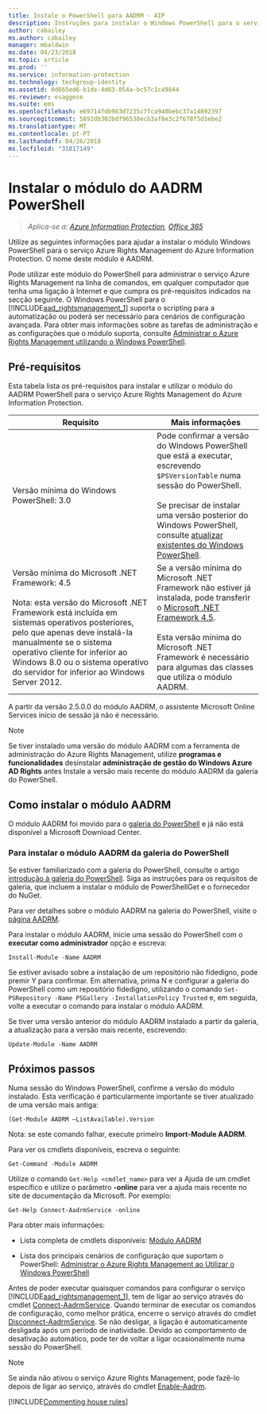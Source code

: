 ```yaml
---
title: Instale o PowerShell para AADRM - AIP
description: Instruções para instalar o Windows PowerShell para o serviço Azure Rights Management do Azure Information Protection. O nome deste módulo é AADRM.
author: cabailey
ms.author: cabailey
manager: mbaldwin
ms.date: 04/23/2018
ms.topic: article
ms.prod: ''
ms.service: information-protection
ms.technology: techgroup-identity
ms.assetid: 0d665ed6-b1de-4d63-854a-bc57c1c49844
ms.reviewer: esaggese
ms.suite: ems
ms.openlocfilehash: e69714fdb983d7235c7fca940bebc37a14892397
ms.sourcegitcommit: 5892db302bdf96538ecb3af8e3c2f678f5d1ebe2
ms.translationtype: MT
ms.contentlocale: pt-PT
ms.lasthandoff: 04/26/2018
ms.locfileid: "31817149"
---
```

# <a name="installing-the-aadrm-powershell-module"></a>Instalar o módulo do AADRM PowerShell

>*Aplica-se a: [Azure Information Protection](https://azure.microsoft.com/pricing/details/information-protection), [Office 365](http://download.microsoft.com/download/E/C/F/ECF42E71-4EC0-48FF-AA00-577AC14D5B5C/Azure_Information_Protection_licensing_datasheet_EN-US.pdf)*

Utilize as seguintes informações para ajudar a instalar o módulo Windows PowerShell para o serviço Azure Rights Management do Azure Information Protection. O nome deste módulo é AADRM.

Pode utilizar este módulo do PowerShell para administrar o serviço Azure Rights Management na linha de comandos, em qualquer computador que tenha uma ligação à Internet e que cumpra os pré-requisitos indicados na secção seguinte. O Windows PowerShell para o [!INCLUDE[aad_rightsmanagement_1](../includes/aad_rightsmanagement_1_md.md)] suporta o scripting para a automatização ou poderá ser necessário para cenários de configuração avançada. Para obter mais informações sobre as tarefas de administração e as configurações que o módulo suporta, consulte [Administrar o Azure Rights Management utilizando o Windows PowerShell](administer-powershell.md).

## <a name="prerequisites"></a>Pré-requisitos
Esta tabela lista os pré-requisitos para instalar e utilizar o módulo do AADRM PowerShell para o serviço Azure Rights Management do Azure Information Protection.

|Requisito|Mais informações|
|---------------|--------------------|
|Versão mínima do Windows PowerShell: 3.0|Pode confirmar a versão do Windows PowerShell que está a executar, escrevendo `$PSVersionTable` numa sessão do PowerShell. <br /><br /> Se precisar de instalar uma versão posterior do Windows PowerShell, consulte [atualizar existentes do Windows PowerShell](/powershell/scripting/setup/installing-windows-powershell#upgrading-existing-windows-powershell).|
|Versão mínima do Microsoft .NET Framework: 4.5<br /><br />Nota: esta versão do Microsoft .NET Framework está incluída em sistemas operativos posteriores, pelo que apenas deve instalá-la manualmente se o sistema operativo cliente for inferior ao Windows 8.0 ou o sistema operativo do servidor for inferior ao Windows Server 2012.|Se a versão mínima do Microsoft .NET Framework não estiver já instalada, pode transferir o [Microsoft .NET Framework 4.5](http://www.microsoft.com/download/details.aspx?id=30653).<br /><br />Esta versão mínima do Microsoft .NET Framework é necessário para algumas das classes que utiliza o módulo AADRM.|

A partir da versão 2.5.0.0 do módulo AADRM, o assistente Microsoft Online Services início de sessão já não é necessário.

> [!NOTE]
> 
> Se tiver instalado uma versão do módulo AADRM com a ferramenta de administração do Azure Rights Management, utilize **programas e funcionalidades** desinstalar **administração de gestão do Windows Azure AD Rights** antes Instale a versão mais recente do módulo AADRM da galeria do PowerShell.


## <a name="how-to-install-the-aadrm-module"></a>Como instalar o módulo AADRM

O módulo AADRM foi movido para o [galeria do PowerShell](/powershell/gallery/readme) e já não está disponível a Microsoft Download Center. 

### <a name="to-install-the-aadrm-module-from-the-powershell-gallery"></a>Para instalar o módulo AADRM da galeria do PowerShell

Se estiver familiarizado com a galeria do PowerShell, consulte o artigo [introdução à galeria do PowerShell](/powershell/gallery/psgallery/psgallery_gettingstarted). Siga as instruções para os requisitos de galeria, que incluem a instalar o módulo de PowerShellGet e o fornecedor do NuGet.

Para ver detalhes sobre o módulo AADRM na galeria do PowerShell, visite o [página AADRM](https://www.powershellgallery.com/packages/AADRM).

Para instalar o módulo AADRM, inicie uma sessão do PowerShell com o **executar como administrador** opção e escreva:

    Install-Module -Name AADRM

Se estiver avisado sobre a instalação de um repositório não fidedigno, pode premir Y para confirmar. Em alternativa, prima N e configurar a galeria do PowerShell como um repositório fidedigno, utilizando o comando `Set-PSRepository -Name PSGallery -InstallationPolicy Trusted` e, em seguida, volte a executar o comando para instalar o módulo AADRM.  

Se tiver uma versão anterior do módulo AADRM instalado a partir da galeria, a atualização para a versão mais recente, escrevendo:

    Update-Module -Name AADRM


## <a name="next-steps"></a>Próximos passos
Numa sessão do Windows PowerShell, confirme a versão do módulo instalado. Esta verificação é particularmente importante se tiver atualizado de uma versão mais antiga:

```
(Get-Module AADRM –ListAvailable).Version
```

Nota: se este comando falhar, execute primeiro **Import-Module AADRM**.

Para ver os cmdlets disponíveis, escreva o seguinte:

```
Get-Command -Module AADRM
```

Utilize o comando `Get-Help <cmdlet_name>` para ver a Ajuda de um cmdlet específico e utilize o parâmetro **-online** para ver a ajuda mais recente no site de documentação da Microsoft. Por exemplo:

```
Get-Help Connect-AadrmService -online
```

Para obter mais informações:

-   Lista completa de cmdlets disponíveis: [Módulo AADRM](/powershell/aadrm/vlatest/rightsmanagement)

-   Lista dos principais cenários de configuração que suportam o PowerShell: [Administrar o Azure Rights Management ao Utilizar o Windows PowerShell](administer-powershell.md)

Antes de poder executar quaisquer comandos para configurar o serviço [!INCLUDE[aad_rightsmanagement_1](../includes/aad_rightsmanagement_1_md.md)], tem de ligar ao serviço através do cmdlet [Connect-AadrmService](/powershell/aadrm/vlatest/connect-aadrmservice). Quando terminar de executar os comandos de configuração, como melhor prática, encerre o serviço através do cmdlet [Disconnect-AadrmService](/powershell/aadrm/vlatest/disconnect-aadrmservice). Se não desligar, a ligação é automaticamente desligada após um período de inatividade. Devido ao comportamento de desativação automático, pode ter de voltar a ligar ocasionalmente numa sessão do PowerShell. 

> [!NOTE]
> Se ainda não ativou o serviço Azure Rights Management, pode fazê-lo depois de ligar ao serviço, através do cmdlet [Enable-Aadrm](/powershell/aadrm/vlatest/enable-aadrm).


[!INCLUDE[Commenting house rules](../includes/houserules.md)]